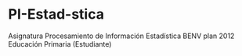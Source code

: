 # PI-Estad-stica
Asignatura Procesamiento de Información Estadística BENV plan 2012 Educación Primaria (Estudiante)

